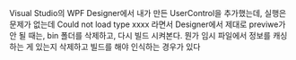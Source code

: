 
 Visual Studio의 WPF Designer에서 내가 만든 UserControl을 추가했는데, 실행은 문제가 없는데 Could not load type xxxx 라면서 Designer에서 제대로 previwe가 안 될 때는, bin 폴더를 삭제하고, 다시 빌드 시켜본다. 뭔가 임시 파일에서 정보를 캐싱하는 게 있는지 삭제하고 빌드를 해야 인식하는 경우가 있다